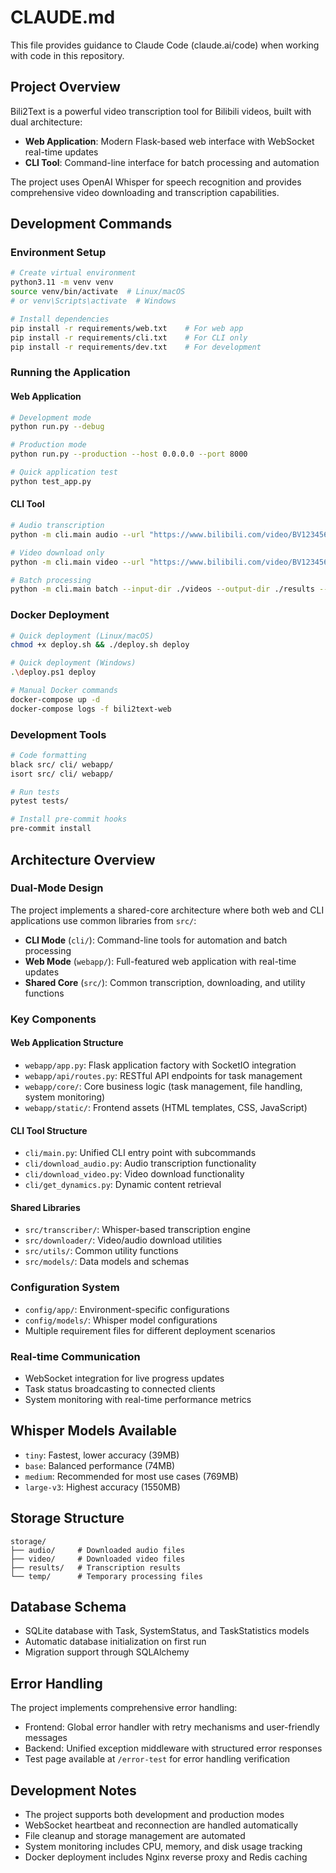 # CLAUDE.md

This file provides guidance to Claude Code (claude.ai/code) when working with code in this repository.

## Project Overview

Bili2Text is a powerful video transcription tool for Bilibili videos, built with dual architecture:
- **Web Application**: Modern Flask-based web interface with WebSocket real-time updates
- **CLI Tool**: Command-line interface for batch processing and automation

The project uses OpenAI Whisper for speech recognition and provides comprehensive video downloading and transcription capabilities.

## Development Commands

### Environment Setup
```bash
# Create virtual environment
python3.11 -m venv venv
source venv/bin/activate  # Linux/macOS
# or venv\Scripts\activate  # Windows

# Install dependencies
pip install -r requirements/web.txt    # For web app
pip install -r requirements/cli.txt    # For CLI only
pip install -r requirements/dev.txt    # For development
```

### Running the Application

#### Web Application
```bash
# Development mode
python run.py --debug

# Production mode
python run.py --production --host 0.0.0.0 --port 8000

# Quick application test
python test_app.py
```

#### CLI Tool
```bash
# Audio transcription
python -m cli.main audio --url "https://www.bilibili.com/video/BV1234567890" --model medium

# Video download only
python -m cli.main video --url "https://www.bilibili.com/video/BV1234567890"

# Batch processing
python -m cli.main batch --input-dir ./videos --output-dir ./results --type audio
```

### Docker Deployment
```bash
# Quick deployment (Linux/macOS)
chmod +x deploy.sh && ./deploy.sh deploy

# Quick deployment (Windows)
.\deploy.ps1 deploy

# Manual Docker commands
docker-compose up -d
docker-compose logs -f bili2text-web
```

### Development Tools
```bash
# Code formatting
black src/ cli/ webapp/
isort src/ cli/ webapp/

# Run tests
pytest tests/

# Install pre-commit hooks
pre-commit install
```

## Architecture Overview

### Dual-Mode Design
The project implements a shared-core architecture where both web and CLI applications use common libraries from `src/`:
- **CLI Mode** (`cli/`): Command-line tools for automation and batch processing
- **Web Mode** (`webapp/`): Full-featured web application with real-time updates
- **Shared Core** (`src/`): Common transcription, downloading, and utility functions

### Key Components

#### Web Application Structure
- `webapp/app.py`: Flask application factory with SocketIO integration
- `webapp/api/routes.py`: RESTful API endpoints for task management
- `webapp/core/`: Core business logic (task management, file handling, system monitoring)
- `webapp/static/`: Frontend assets (HTML templates, CSS, JavaScript)

#### CLI Tool Structure
- `cli/main.py`: Unified CLI entry point with subcommands
- `cli/download_audio.py`: Audio transcription functionality
- `cli/download_video.py`: Video download functionality
- `cli/get_dynamics.py`: Dynamic content retrieval

#### Shared Libraries
- `src/transcriber/`: Whisper-based transcription engine
- `src/downloader/`: Video/audio download utilities
- `src/utils/`: Common utility functions
- `src/models/`: Data models and schemas

### Configuration System
- `config/app/`: Environment-specific configurations
- `config/models/`: Whisper model configurations
- Multiple requirement files for different deployment scenarios

### Real-time Communication
- WebSocket integration for live progress updates
- Task status broadcasting to connected clients
- System monitoring with real-time performance metrics

## Whisper Models Available
- `tiny`: Fastest, lower accuracy (39MB)
- `base`: Balanced performance (74MB)
- `medium`: Recommended for most use cases (769MB)
- `large-v3`: Highest accuracy (1550MB)

## Storage Structure
```
storage/
├── audio/     # Downloaded audio files
├── video/     # Downloaded video files
├── results/   # Transcription results
└── temp/      # Temporary processing files
```

## Database Schema
- SQLite database with Task, SystemStatus, and TaskStatistics models
- Automatic database initialization on first run
- Migration support through SQLAlchemy

## Error Handling
The project implements comprehensive error handling:
- Frontend: Global error handler with retry mechanisms and user-friendly messages
- Backend: Unified exception middleware with structured error responses
- Test page available at `/error-test` for error handling verification

## Development Notes
- The project supports both development and production modes
- WebSocket heartbeat and reconnection are handled automatically
- File cleanup and storage management are automated
- System monitoring includes CPU, memory, and disk usage tracking
- Docker deployment includes Nginx reverse proxy and Redis caching